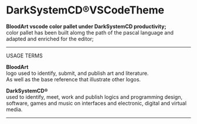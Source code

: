 # DarkSystemCD&reg;VSCodeTheme
<strong>BloodArt vscode color pallet under DarkSystemCD productivity;</strong>
<br>color pallet has been built alomg the path of the pascal language and adapted and enriched for the editor;

---

USAGE TERMS

<strong>BloodArt</strong>
<br>logo used to identify, submit, and publish art and literature.<br>
As well as the base reference that illustrate other logos.

<strong>DarkSystemCD&reg;</strong>
<br>used to identify, meet, work and publish
logics and programming design, software, games and music
on interfaces and electronic, digital and virtual media.

---
